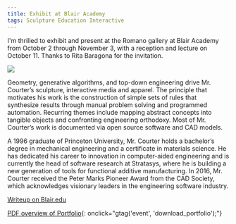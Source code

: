 ```yaml
---
title: Exhibit at Blair Academy
tags: Sculpture Education Interactive
---
```


I'm thrilled to exhibit and present at the Romano gallery at Blair Academy from October 2 through November 3, with a reception and lecture on October 11.  Thanks to Rita Baragona for the invitation.

<div class="cell" width="100%">
  <div class="card__image">
    <img src="/assets/blog/Penrose-BM-Dawn.jpg" />
  </div>
  <div class="card__content">
    <p>
    	Geometry, generative algorithms, and top-down engineering drive Mr. Courter’s sculpture, interactive media and apparel. The principle that motivates his work is the construction of simple sets of rules that synthesize results through manual problem solving and programmed automation. Recurring themes include mapping abstract concepts into tangible objects and confronting engineering orthodoxy. Most of Mr. Courter’s work is documented via open source software and CAD models.
	</p>
	<p>
		A 1996 graduate of Princeton University, Mr. Courter holds a bachelor’s degree in mechanical engineering and a certificate in materials science. He has dedicated his career to innovation in computer-aided engineering and is currently the head of software research at Stratasys, where he is building a new generation of tools for functional additive manufacturing. In 2016, Mr. Courter received the Peter Marks Pioneer Award from the CAD Society, which acknowledges visionary leaders in the engineering software industry.  
	</p>
  </div>
</div>

[Writeup on Blair.edu](https://www.blair.edu/about-blair/publications-news/post/~board/news/post/romano-gallery-hosts-geometry-manufacturing-exhibit)

[PDF overview of Portfolio](https://drive.google.com/file/d/0B0c5cswA4ANDSjlFTmMwT21oME0/view?usp=sharing&resourcekey=0-NpHrx-_ySL75HV5MdkoBjw){: onclick="gtag('event', 'download_portfolio');"}
